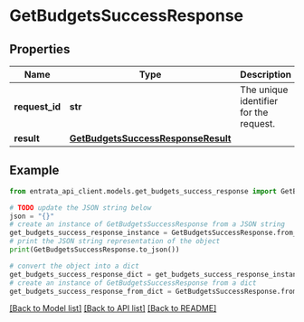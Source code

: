 # GetBudgetsSuccessResponse


## Properties

Name | Type | Description | Notes
------------ | ------------- | ------------- | -------------
**request_id** | **str** | The unique identifier for the request. | 
**result** | [**GetBudgetsSuccessResponseResult**](GetBudgetsSuccessResponseResult.md) |  | 

## Example

```python
from entrata_api_client.models.get_budgets_success_response import GetBudgetsSuccessResponse

# TODO update the JSON string below
json = "{}"
# create an instance of GetBudgetsSuccessResponse from a JSON string
get_budgets_success_response_instance = GetBudgetsSuccessResponse.from_json(json)
# print the JSON string representation of the object
print(GetBudgetsSuccessResponse.to_json())

# convert the object into a dict
get_budgets_success_response_dict = get_budgets_success_response_instance.to_dict()
# create an instance of GetBudgetsSuccessResponse from a dict
get_budgets_success_response_from_dict = GetBudgetsSuccessResponse.from_dict(get_budgets_success_response_dict)
```
[[Back to Model list]](../README.md#documentation-for-models) [[Back to API list]](../README.md#documentation-for-api-endpoints) [[Back to README]](../README.md)


